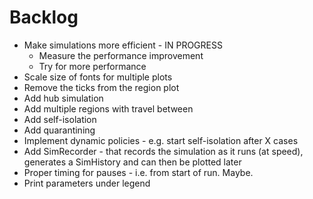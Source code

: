 # Backlog
- Make simulations more efficient - IN PROGRESS
   - Measure the performance improvement
   - Try for more performance
- Scale size of fonts for multiple plots
- Remove the ticks from the region plot
- Add hub simulation
- Add multiple regions with travel between
- Add self-isolation
- Add quarantining
- Implement dynamic policies - e.g. start self-isolation after X cases
- Add SimRecorder - that records the simulation as it runs (at speed), generates a SimHistory and can then be plotted later
- Proper timing for pauses - i.e. from start of run.  Maybe.
- Print parameters under legend
